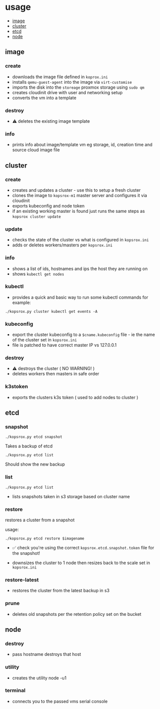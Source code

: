 # usage 

- [image](#image)
- [cluster](#cluster)
- [etcd](#etcd)
- [node](#node)

## image <a name=image>
### create 
- downloads the image file defined in `koprox.ini`
- installs `qemu-guest-agent` into the image via `virt-customise`
- imports the disk into the `storeage` proxmox storage using `sudo qm`
- creates cloudinit drive with user and networking setup
- converts the vm into a template
  
### destroy 
- :warning: deletes the existing image template

### info <a name=image-info> 
- prints info about image/template vm eg storage, id, creation time and source cloud image file

## cluster <a name=cluster>
### create 
- creates and updates a cluster - use this to setup a fresh cluster
- clones the image to `kopsrox-m1` master server and configures it via cloudinit
- exports kubeconfig and node token
- if an existing working master is found just runs the same steps as `kopsrox cluster update`

### update 
- checks the state of the cluster vs what is configured in `kopsrox.ini`
- adds or deletes workers/masters per `kopsrox.ini`

### info 
- shows a list of ids, hostnames and ips the host they are running on
- shows `kubectl get nodes`

### kubectl 
- provides a quick and basic way to run some kubectl commands for example:

`./kopsrox.py cluster kubectl get events -A`

### kubeconfig 
- export the cluster kubeconfig to a `$cname.kubeconfig` file - ie the name of the cluster set in `kopsrox.ini`
- file is patched to have correct master IP vs 127.0.0.1

### destroy 
- :warning: destroys the cluster ( NO WARNING! ) 
- deletes workers then masters in safe order

### k3stoken 
- exports the clusters k3s token ( used to add nodes to cluster ) 

## etcd <a name=etcd>
### snapshot 

`./kopsrox.py etcd snapshot`

Takes a backup of etcd

`./kopsrox.py etcd list`

Should show the new backup

### list 

`./kopsrox.py etcd list`

- lists snapshots taken in s3 storage based on cluster name

### restore 

restores a cluster from a snapshot

usage:

`./kopsrox.py etcd restore $imagename`

- :white_check_mark: check you're using the correct `kopsrox.etcd.snapshot.token` file for the snapshot!

- downsizes the cluster to 1 node then resizes back to the scale set in `kopsrox.ini`

### restore-latest
- restores the cluster from the latest backup in s3

### prune 
- deletes old snapshots per the retention policy set on the bucket

## node
### destroy
- pass hostname destroys that host
### utility
- creates the utility node -u1
### terminal
- connects you to the passed vms serial console


